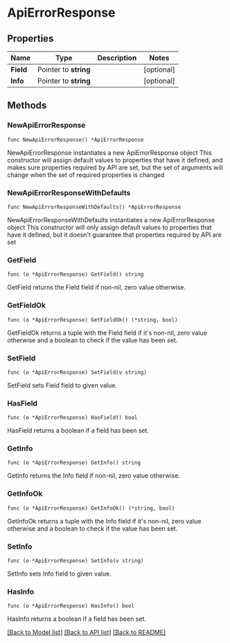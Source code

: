 # ApiErrorResponse

## Properties

Name | Type | Description | Notes
------------ | ------------- | ------------- | -------------
**Field** | Pointer to **string** |  | [optional] 
**Info** | Pointer to **string** |  | [optional] 

## Methods

### NewApiErrorResponse

`func NewApiErrorResponse() *ApiErrorResponse`

NewApiErrorResponse instantiates a new ApiErrorResponse object
This constructor will assign default values to properties that have it defined,
and makes sure properties required by API are set, but the set of arguments
will change when the set of required properties is changed

### NewApiErrorResponseWithDefaults

`func NewApiErrorResponseWithDefaults() *ApiErrorResponse`

NewApiErrorResponseWithDefaults instantiates a new ApiErrorResponse object
This constructor will only assign default values to properties that have it defined,
but it doesn't guarantee that properties required by API are set

### GetField

`func (o *ApiErrorResponse) GetField() string`

GetField returns the Field field if non-nil, zero value otherwise.

### GetFieldOk

`func (o *ApiErrorResponse) GetFieldOk() (*string, bool)`

GetFieldOk returns a tuple with the Field field if it's non-nil, zero value otherwise
and a boolean to check if the value has been set.

### SetField

`func (o *ApiErrorResponse) SetField(v string)`

SetField sets Field field to given value.

### HasField

`func (o *ApiErrorResponse) HasField() bool`

HasField returns a boolean if a field has been set.

### GetInfo

`func (o *ApiErrorResponse) GetInfo() string`

GetInfo returns the Info field if non-nil, zero value otherwise.

### GetInfoOk

`func (o *ApiErrorResponse) GetInfoOk() (*string, bool)`

GetInfoOk returns a tuple with the Info field if it's non-nil, zero value otherwise
and a boolean to check if the value has been set.

### SetInfo

`func (o *ApiErrorResponse) SetInfo(v string)`

SetInfo sets Info field to given value.

### HasInfo

`func (o *ApiErrorResponse) HasInfo() bool`

HasInfo returns a boolean if a field has been set.


[[Back to Model list]](../README.md#documentation-for-models) [[Back to API list]](../README.md#documentation-for-api-endpoints) [[Back to README]](../README.md)


